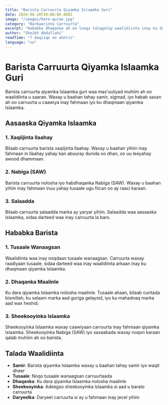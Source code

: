 ```yaml
---
title: "Barista Carruurta Qiyamka Islaamka Guri"
date: 2024-06-20T10:00:00.000Z
image: "/images/hero-quran.jpg"
category: "Barbaarinta Carruurta"
excerpt: "Hababka dhaqanka ah oo loogu talagalay waalidiinta inay ku daraan casharada Islaamka iyo qiyamka dhaqanka nolosha qoyska maalinle."
author: "Sheikh Abdullahi"
readTime: "7 daqiiqo oo akhris"
language: "so"
---
```


# Barista Carruurta Qiyamka Islaamka Guri

Barista carruurta qiyamka Islaamka guri waa mas'uuliyad muhiim ah oo waalidiinta u saaran. Waxay u baahan tahay samir, xigmad, iyo habab saxan ah oo carruurta u caawiya inay fahmaan iyo ku dhaqmaan qiyamka Islaamka.

## Aasaaska Qiyamka Islaamka

### 1. Xaqiijinta Ilaahay

Bilaab carruurta barista xaqiijinta Ilaahay. Waxay u baahan yihiin inay fahmaan in Ilaahay yahay kan abuuray dunida oo dhan, oo uu leeyahay awood dhammaan.

### 2. Nabiga (SAW)

Barista carruurta nolosha iyo habdhaqanka Nabiga (SAW). Waxay u baahan yihiin inay fahmaan inuu yahay tusaale ugu fiican oo ay raaci karaan.

### 3. Salaadda

Bilaab carruurta salaadda marka ay yaryar yihiin. Salaadda waa aasaaska Islaamka, sidaa darteed waa inay carruurta la baro.

## Hababka Barista

### 1. Tusaale Wanaagsan

Waalidiinta waa inay noqdaan tusaale wanaagsan. Carruurta waxay raadiyaan tusaale, sidaa darteed waa inay waalidiinta arkaan inay ku dhaqmaan qiyamka Islaamka.

### 2. Dhaqanka Maalinle

Ku dara qiyamka Islaamka nolosha maalinle. Tusaale ahaan, bilaab cuntada bismillah, ku salaam marka aad guriga gelaysid, iyo ku mahadnaq marka aad wax heshid.

### 3. Sheekooyinka Islaamka

Sheekooyinka Islaamka waxay caawiyaan carruurta inay fahmaan qiyamka Islaamka. Sheekooyinka Nabiga (SAW) iyo saxaabada waxay noqon karaan qalab muhiim ah oo barista.

## Talada Waalidiinta

- **Samir**: Barista qiyamka Islaamka waxay u baahan tahay samir iyo waqti dheer
- **Tusaale**: Noqo tusaale wanaagsan carruurtaada
- **Dhaqanka**: Ku dara qiyamka Islaamka nolosha maalinle
- **Sheekooyinka**: Adeegso sheekooyinka Islaamka si aad u barato carruurta
- **Daryeelka**: Daryeel carruurta si ay u fahmaan inay jecel yihiin
